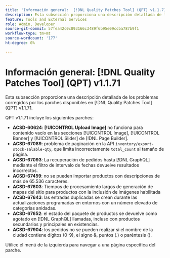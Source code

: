 ```yaml
---
title: 'Información general:  [!DNL Quality Patches Tool] (QPT) v1.1.71'
description: Esta subsección proporciona una descripción detallada de los problemas corregidos por los parches disponibles en  [!DNL Quality Patches Tool] (QPT) v1.1.71.
feature: Tools and External Services
role: Admin, Developer
source-git-commit: 57fea42c0c893166c3489f6b95e09ccba787b9f1
workflow-type: tm+mt
source-wordcount: '177'
ht-degree: 0%

---
```


# Información general: [!DNL Quality Patches Tool] (QPT) v1.1.71

Esta subsección proporciona una descripción detallada de los problemas corregidos por los parches disponibles en [!DNL Quality Patches Tool] (QPT) v1.1.71.

QPT v1.1.71 incluye los siguientes parches:


* **ACSD-60624**: **[!UICONTROL Upload Image]** no funciona para contenido vacío en las secciones [!UICONTROL Image], [!UICONTROL Banner] y [!UICONTROL Slider] de [!DNL Page Builder].
* **ACSD-67089**: problema de paginación en la API `inventory/export-stock-salable-qty`, que limita incorrectamente `total_count` al tamaño de página.
* **ACSD-67093**: La recuperación de pedidos hasta [!DNL GraphQL] mediante el filtro de intervalo de fechas devuelve resultados incorrectos.
* **ACSD-67459**: no se pueden importar productos con descripciones de más de 65.536 caracteres.
* **ACSD-67603**: Tiempos de procesamiento largos de generación de mapas del sitio para productos con la inclusión de imágenes habilitada
* **ACSD-67643**: las entradas duplicadas se crean durante las actualizaciones programadas en entornos con un número elevado de categorías anidadas.
* **ACSD-67652**: el estado del paquete de productos se devuelve como agotado en [!DNL GraphQL] llamadas, incluso con productos secundarios y principales en existencias.
* **ACSD-67904**: los pedidos no se pueden realizar si el nombre de la ciudad contiene dígitos (0-9), el signo &amp;, puntos (.) o paréntesis ().

Utilice el menú de la izquierda para navegar a una página específica del parche.
